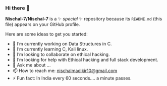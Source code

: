 ### Hi there 👋


**Nischal-7/Nischal-7** is a ✨ _special_ ✨ repository because its `README.md` (this file) appears on your GitHub profile.

Here are some ideas to get you started:

- 🔭 I’m currently working on Data Structures in C.
- 🌱 I’m currently learning C, Kali linux.
- 👯 I’m looking to collaborate on ethical hacking.
- 🤔 I’m looking for help with Ethical hacking and full stack development.
- 💬 Ask me about ...
- 📫 How to reach me: nischalmadikir10@gmail.com
- ⚡ Fun fact: In India every 60 seconds.... a minute passes.
